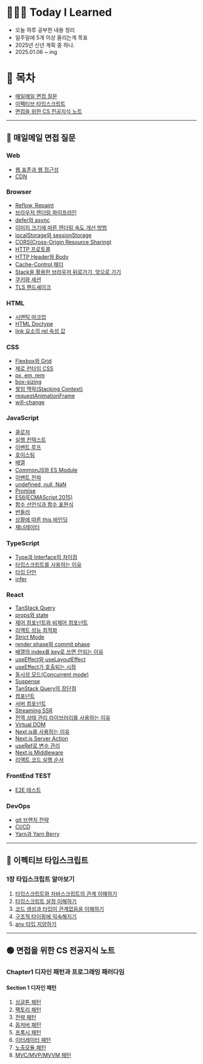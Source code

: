 # 👩🏻‍💻 Today I Learned

- 오늘 하루 공부한 내용 정리
- 일주일에 5개 이상 올리는게 목표
- 2025년 신년 계획 중 하나.
- 2025.01.06 ~ ing

# 📌 목차
- [매일메일 면접 질문](#-매일메일-면접-질문)
- [이펙티브 타입스크립트](#-이펙티브-타입스크립트)
- [면접을 위한 CS 전공지식 노트](#-면접을-위한-cs-전공지식-노트)

--- 

## 📩 매일메일 면접 질문

### Web

- [웹 표준과 웹 접근성](https://github.com/devsuzy/TIL/blob/main/%EB%A7%A4%EC%9D%BC%EB%A9%94%EC%9D%BC%20%EB%A9%B4%EC%A0%91%20%EC%A7%88%EB%AC%B8//Web/%EC%9B%B9%20%ED%91%9C%EC%A4%80%EA%B3%BC%20%EC%9B%B9%20%EC%A0%91%EA%B7%BC%EC%84%B1.md)
- [CDN](https://github.com/devsuzy/TIL/blob/main/%EB%A7%A4%EC%9D%BC%EB%A9%94%EC%9D%BC%20%EB%A9%B4%EC%A0%91%20%EC%A7%88%EB%AC%B8//Web/CDN.md)

### Browser

- [Reflow, Repaint](https://github.com/devsuzy/TIL/edit/main/%EB%A7%A4%EC%9D%BC%EB%A9%94%EC%9D%BC%20%EB%A9%B4%EC%A0%91%20%EC%A7%88%EB%AC%B8//Browser/Reflow%2CRepaint.md)
- [브라우저 렌더링 파이프라인](https://github.com/devsuzy/TIL/blob/main/%EB%A7%A4%EC%9D%BC%EB%A9%94%EC%9D%BC%20%EB%A9%B4%EC%A0%91%20%EC%A7%88%EB%AC%B8//Browser/%EB%B8%8C%EB%9D%BC%EC%9A%B0%EC%A0%80%20%EB%A0%8C%EB%8D%94%EB%A7%81%20%ED%8C%8C%EC%9D%B4%ED%94%84%EB%9D%BC%EC%9D%B8.md)
- [defer와 async](https://github.com/devsuzy/TIL/blob/main/%EB%A7%A4%EC%9D%BC%EB%A9%94%EC%9D%BC%20%EB%A9%B4%EC%A0%91%20%EC%A7%88%EB%AC%B8//Browser/defer%EC%99%80%20async.md)
- [이미지 크기에 따른 렌더링 속도 개선 방법](https://github.com/devsuzy/TIL/blob/main/%EB%A7%A4%EC%9D%BC%EB%A9%94%EC%9D%BC%20%EB%A9%B4%EC%A0%91%20%EC%A7%88%EB%AC%B8//Browser/%EC%9D%B4%EB%AF%B8%EC%A7%80%20%ED%81%AC%EA%B8%B0%EC%97%90%20%EB%94%B0%EB%A5%B8%20%EB%A0%8C%EB%8D%94%EB%A7%81%20%EC%86%8D%EB%8F%84%20%EA%B0%9C%EC%84%A0%20%EB%B0%A9%EB%B2%95.md)
- [localStorage와 sessionStorage](https://github.com/devsuzy/TIL/blob/main/%EB%A7%A4%EC%9D%BC%EB%A9%94%EC%9D%BC%20%EB%A9%B4%EC%A0%91%20%EC%A7%88%EB%AC%B8//Browser/localStorage%EC%99%80%20sessionStorage.md)
- [CORS(Cross-Origin Resource Sharing)](https://github.com/devsuzy/TIL/blob/main/%EB%A7%A4%EC%9D%BC%EB%A9%94%EC%9D%BC%20%EB%A9%B4%EC%A0%91%20%EC%A7%88%EB%AC%B8//Browser/CORS(Cross-Origin%20Resource%20Sharing).md)
- [HTTP 프로토콜](https://github.com/devsuzy/TIL/blob/main/%EB%A7%A4%EC%9D%BC%EB%A9%94%EC%9D%BC%20%EB%A9%B4%EC%A0%91%20%EC%A7%88%EB%AC%B8//Browser/HTTP%20%ED%94%84%EB%A1%9C%ED%86%A0%EC%BD%9C.md)
- [HTTP Header와 Body](https://github.com/devsuzy/TIL/blob/main/%EB%A7%A4%EC%9D%BC%EB%A9%94%EC%9D%BC%20%EB%A9%B4%EC%A0%91%20%EC%A7%88%EB%AC%B8//Browser/HTTP%20Header%EC%99%80%20Body.md)
- [Cache-Control 헤더](https://github.com/devsuzy/TIL/blob/main/%EB%A7%A4%EC%9D%BC%EB%A9%94%EC%9D%BC%20%EB%A9%B4%EC%A0%91%20%EC%A7%88%EB%AC%B8//Browser/Cache-Control%20%ED%97%A4%EB%8D%94.md)
- [Stack을 활용한 브라우저 뒤로가기, 앞으로 가기](https://github.com/devsuzy/TIL/blob/main/%EB%A7%A4%EC%9D%BC%EB%A9%94%EC%9D%BC%20%EB%A9%B4%EC%A0%91%20%EC%A7%88%EB%AC%B8//Browser/Stack%EC%9D%84%20%ED%99%9C%EC%9A%A9%ED%95%9C%20%EB%B8%8C%EB%9D%BC%EC%9A%B0%EC%A0%80%20%EB%92%A4%EB%A1%9C%EA%B0%80%EA%B8%B0,%20%EC%95%9E%EC%9C%BC%EB%A1%9C%20%EA%B0%80%EA%B8%B0.md)
- [쿠키와 세션](https://github.com/devsuzy/TIL/blob/main/%EB%A7%A4%EC%9D%BC%EB%A9%94%EC%9D%BC%20%EB%A9%B4%EC%A0%91%20%EC%A7%88%EB%AC%B8//Browser/%EC%BF%A0%ED%82%A4%EC%99%80%20%EC%84%B8%EC%85%98.md)
- [TLS 핸드셰이크](https://github.com/devsuzy/TIL/blob/main/%EB%A7%A4%EC%9D%BC%EB%A9%94%EC%9D%BC%20%EB%A9%B4%EC%A0%91%20%EC%A7%88%EB%AC%B8//Browser/TLS%20%ED%95%B8%EB%93%9C%EC%85%B0%EC%9D%B4%ED%81%AC.md)

### HTML

- [시맨틱 마크업](https://github.com/devsuzy/TIL/blob/main/%EB%A7%A4%EC%9D%BC%EB%A9%94%EC%9D%BC%20%EB%A9%B4%EC%A0%91%20%EC%A7%88%EB%AC%B8//HTML/%EC%8B%9C%EB%A7%A8%ED%8B%B1%20%EB%A7%88%ED%81%AC%EC%97%85.md)
- [HTML Doctype](https://github.com/devsuzy/TIL/blob/main/%EB%A7%A4%EC%9D%BC%EB%A9%94%EC%9D%BC%20%EB%A9%B4%EC%A0%91%20%EC%A7%88%EB%AC%B8//HTML/HTML%20Doctype.md)
- [link 요소의 rel 속성 값](https://github.com/devsuzy/TIL/blob/main/%EB%A7%A4%EC%9D%BC%EB%A9%94%EC%9D%BC%20%EB%A9%B4%EC%A0%91%20%EC%A7%88%EB%AC%B8//HTML/link%20%EC%9A%94%EC%86%8C%EC%9D%98%20rel%20%EC%86%8D%EC%84%B1%20%EA%B0%92.md)

### CSS

- [Flexbox와 Grid](https://github.com/devsuzy/TIL/blob/main/%EB%A7%A4%EC%9D%BC%EB%A9%94%EC%9D%BC%20%EB%A9%B4%EC%A0%91%20%EC%A7%88%EB%AC%B8//CSS/Flexbox%EC%99%80%20Grid.md)
- [제로 런타임 CSS](https://github.com/devsuzy/TIL/blob/main/%EB%A7%A4%EC%9D%BC%EB%A9%94%EC%9D%BC%20%EB%A9%B4%EC%A0%91%20%EC%A7%88%EB%AC%B8//CSS/%EC%A0%9C%EB%A1%9C%20%EB%9F%B0%ED%83%80%EC%9E%84%20css.md)
- [px, em, rem](https://github.com/devsuzy/TIL/blob/main/%EB%A7%A4%EC%9D%BC%EB%A9%94%EC%9D%BC%20%EB%A9%B4%EC%A0%91%20%EC%A7%88%EB%AC%B8//CSS/px%2C%20em%2C%20rem.md)
- [box-sizing](https://github.com/devsuzy/TIL/blob/main/%EB%A7%A4%EC%9D%BC%EB%A9%94%EC%9D%BC%20%EB%A9%B4%EC%A0%91%20%EC%A7%88%EB%AC%B8//CSS/box-sizing.md)
- [쌓임 맥락(Stacking Context)](https://github.com/devsuzy/TIL/blob/main/%EB%A7%A4%EC%9D%BC%EB%A9%94%EC%9D%BC%20%EB%A9%B4%EC%A0%91%20%EC%A7%88%EB%AC%B8//CSS/%EC%8C%93%EC%9E%84%20%EB%A7%A5%EB%9D%BD(Stacking%20Context).md)
- [requestAnimationFrame](https://github.com/devsuzy/TIL/blob/main/%EB%A7%A4%EC%9D%BC%EB%A9%94%EC%9D%BC%20%EB%A9%B4%EC%A0%91%20%EC%A7%88%EB%AC%B8//CSS/requestAnimationFrame.md)
- [will-change](https://github.com/devsuzy/TIL/blob/main/%EB%A7%A4%EC%9D%BC%EB%A9%94%EC%9D%BC%20%EB%A9%B4%EC%A0%91%20%EC%A7%88%EB%AC%B8//CSS/will-change.md)

### JavaScript

- [클로저](https://github.com/devsuzy/TIL/blob/main/%EB%A7%A4%EC%9D%BC%EB%A9%94%EC%9D%BC%20%EB%A9%B4%EC%A0%91%20%EC%A7%88%EB%AC%B8//JavaScript/%ED%81%B4%EB%A1%9C%EC%A0%80.md)
- [실행 컨텍스트](https://github.com/devsuzy/TIL/blob/main/%EB%A7%A4%EC%9D%BC%EB%A9%94%EC%9D%BC%20%EB%A9%B4%EC%A0%91%20%EC%A7%88%EB%AC%B8//JavaScript/%EC%8B%A4%ED%96%89%20%EC%BB%A8%ED%85%8D%EC%8A%A4%ED%8A%B8.md)
- [이벤트 루프](https://github.com/devsuzy/TIL/edit/main/%EB%A7%A4%EC%9D%BC%EB%A9%94%EC%9D%BC%20%EB%A9%B4%EC%A0%91%20%EC%A7%88%EB%AC%B8//JavaScript/%EC%9D%B4%EB%B2%A4%ED%8A%B8%20%EB%A3%A8%ED%94%84.md)
- [호이스팅](https://github.com/devsuzy/TIL/blob/main/%EB%A7%A4%EC%9D%BC%EB%A9%94%EC%9D%BC%20%EB%A9%B4%EC%A0%91%20%EC%A7%88%EB%AC%B8//JavaScript/%ED%98%B8%EC%9D%B4%EC%8A%A4%ED%8C%85.md)
- [배열](https://github.com/devsuzy/TIL/blob/main/%EB%A7%A4%EC%9D%BC%EB%A9%94%EC%9D%BC%20%EB%A9%B4%EC%A0%91%20%EC%A7%88%EB%AC%B8//JavaScript/%EB%B0%B0%EC%97%B4.md)
- [CommonJS와 ES Module](https://github.com/devsuzy/TIL/blob/main/%EB%A7%A4%EC%9D%BC%EB%A9%94%EC%9D%BC%20%EB%A9%B4%EC%A0%91%20%EC%A7%88%EB%AC%B8//JavaScript/CommonJS%EC%99%80%20ES%20Module.md)
- [이벤트 전파](https://github.com/devsuzy/TIL/blob/main/%EB%A7%A4%EC%9D%BC%EB%A9%94%EC%9D%BC%20%EB%A9%B4%EC%A0%91%20%EC%A7%88%EB%AC%B8//JavaScript/%EC%9D%B4%EB%B2%A4%ED%8A%B8%20%EC%A0%84%ED%8C%8C.md)
- [undefined, null, NaN](https://github.com/devsuzy/TIL/blob/main/%EB%A7%A4%EC%9D%BC%EB%A9%94%EC%9D%BC%20%EB%A9%B4%EC%A0%91%20%EC%A7%88%EB%AC%B8//JavaScript/undefined%2C%20null%2C%20NaN.md)
- [Promise](https://github.com/devsuzy/TIL/blob/main/%EB%A7%A4%EC%9D%BC%EB%A9%94%EC%9D%BC%20%EB%A9%B4%EC%A0%91%20%EC%A7%88%EB%AC%B8//JavaScript/Promise.md)
- [ES6(ECMAScript 2015)](https://github.com/devsuzy/TIL/blob/main/%EB%A7%A4%EC%9D%BC%EB%A9%94%EC%9D%BC%20%EB%A9%B4%EC%A0%91%20%EC%A7%88%EB%AC%B8//JavaScript/ES6(ECMAScript%202015).md)
- [함수 선언식과 함수 표현식](https://github.com/devsuzy/TIL/blob/main/%EB%A7%A4%EC%9D%BC%EB%A9%94%EC%9D%BC%20%EB%A9%B4%EC%A0%91%20%EC%A7%88%EB%AC%B8//JavaScript/%ED%95%A8%EC%88%98%20%EC%84%A0%EC%96%B8%EC%8B%9D%EA%B3%BC%20%ED%95%A8%EC%88%98%20%ED%91%9C%ED%98%84%EC%8B%9D.md)
- [번들러](https://github.com/devsuzy/TIL/blob/main/%EB%A7%A4%EC%9D%BC%EB%A9%94%EC%9D%BC%20%EB%A9%B4%EC%A0%91%20%EC%A7%88%EB%AC%B8//JavaScript/%EB%B2%88%EB%93%A4%EB%9F%AC.md)
- [상황에 따른 this 바인딩](https://github.com/devsuzy/TIL/blob/main/%EB%A7%A4%EC%9D%BC%EB%A9%94%EC%9D%BC%20%EB%A9%B4%EC%A0%91%20%EC%A7%88%EB%AC%B8//JavaScript/%EC%83%81%ED%99%A9%EC%97%90%20%EB%94%B0%EB%A5%B8%20this%20%EB%B0%94%EC%9D%B8%EB%94%A9.md)
- [제너레이터](https://github.com/devsuzy/TIL/blob/main/%EB%A7%A4%EC%9D%BC%EB%A9%94%EC%9D%BC%20%EB%A9%B4%EC%A0%91%20%EC%A7%88%EB%AC%B8//JavaScript/%EC%A0%9C%EB%84%88%EB%A0%88%EC%9D%B4%ED%84%B0.md)

### TypeScript

- [Type과 Interface의 차이점](https://github.com/devsuzy/TIL/blob/main/%EB%A7%A4%EC%9D%BC%EB%A9%94%EC%9D%BC%20%EB%A9%B4%EC%A0%91%20%EC%A7%88%EB%AC%B8//TypeScript/Type%EA%B3%BC%20Interface%EC%9D%98%20%EC%B0%A8%EC%9D%B4%EC%A0%90.md)
- [타입스크립트를 사용하는 이유](https://github.com/devsuzy/TIL/blob/main/%EB%A7%A4%EC%9D%BC%EB%A9%94%EC%9D%BC%20%EB%A9%B4%EC%A0%91%20%EC%A7%88%EB%AC%B8//TypeScript/%ED%83%80%EC%9E%85%EC%8A%A4%ED%81%AC%EB%A6%BD%ED%8A%B8%EB%A5%BC%20%EC%82%AC%EC%9A%A9%ED%95%98%EB%8A%94%20%EC%9D%B4%EC%9C%A0.md)
- [타입 단언](https://github.com/devsuzy/TIL/blob/main/%EB%A7%A4%EC%9D%BC%EB%A9%94%EC%9D%BC%20%EB%A9%B4%EC%A0%91%20%EC%A7%88%EB%AC%B8//TypeScript/%ED%83%80%EC%9E%85%20%EB%8B%A8%EC%96%B8.md)
- [infer](https://github.com/devsuzy/TIL/blob/main/%EB%A7%A4%EC%9D%BC%EB%A9%94%EC%9D%BC%20%EB%A9%B4%EC%A0%91%20%EC%A7%88%EB%AC%B8//TypeScript/infer.md)

### React

- [TanStack Query](https://github.com/devsuzy/TIL/blob/main/%EB%A7%A4%EC%9D%BC%EB%A9%94%EC%9D%BC%20%EB%A9%B4%EC%A0%91%20%EC%A7%88%EB%AC%B8//React/TanStack%20Query.md)
- [props와 state](https://github.com/devsuzy/TIL/blob/main/%EB%A7%A4%EC%9D%BC%EB%A9%94%EC%9D%BC%20%EB%A9%B4%EC%A0%91%20%EC%A7%88%EB%AC%B8//React/props%EC%99%80%20state.md)
- [제어 컴포넌트와 비제어 컴포넌트](https://github.com/devsuzy/TIL/blob/main/%EB%A7%A4%EC%9D%BC%EB%A9%94%EC%9D%BC%20%EB%A9%B4%EC%A0%91%20%EC%A7%88%EB%AC%B8//React/%EC%A0%9C%EC%96%B4%20%EC%BB%B4%ED%8F%AC%EB%84%8C%ED%8A%B8%EC%99%80%20%EB%B9%84%EC%A0%9C%EC%96%B4%20%EC%BB%B4%ED%8F%AC%EB%84%8C%ED%8A%B8.md)
- [리액트 성능 최적화](https://github.com/devsuzy/TIL/blob/main/%EB%A7%A4%EC%9D%BC%EB%A9%94%EC%9D%BC%20%EB%A9%B4%EC%A0%91%20%EC%A7%88%EB%AC%B8//React/%EB%A6%AC%EC%95%A1%ED%8A%B8%20%EC%84%B1%EB%8A%A5%20%EC%B5%9C%EC%A0%81%ED%99%94.md)
- [Strict Mode](https://github.com/devsuzy/TIL/blob/main/%EB%A7%A4%EC%9D%BC%EB%A9%94%EC%9D%BC%20%EB%A9%B4%EC%A0%91%20%EC%A7%88%EB%AC%B8//React/Strict%20Mode.md)
- [render phase와 commit phase](https://github.com/devsuzy/TIL/blob/main/%EB%A7%A4%EC%9D%BC%EB%A9%94%EC%9D%BC%20%EB%A9%B4%EC%A0%91%20%EC%A7%88%EB%AC%B8//React/render%20phase%EC%99%80%20commit%20phase.md)
- [배열의 index를 key로 쓰면 안되는 이유](https://github.com/devsuzy/TIL/blob/main/%EB%A7%A4%EC%9D%BC%EB%A9%94%EC%9D%BC%20%EB%A9%B4%EC%A0%91%20%EC%A7%88%EB%AC%B8//React/%EB%B0%B0%EC%97%B4%EC%9D%98%20index%EB%A5%BC%20key%EB%A1%9C%20%EC%93%B0%EB%A9%B4%20%EC%95%88%EB%90%98%EB%8A%94%20%EC%9D%B4%EC%9C%A0.md)
- [useEffect와 useLayoutEffect](https://github.com/devsuzy/TIL/blob/main/%EB%A7%A4%EC%9D%BC%EB%A9%94%EC%9D%BC%20%EB%A9%B4%EC%A0%91%20%EC%A7%88%EB%AC%B8//React/useEffect%EC%99%80%20useLayoutEffect.md)
- [useEffect가 호출되는 시점](https://github.com/devsuzy/TIL/blob/main/%EB%A7%A4%EC%9D%BC%EB%A9%94%EC%9D%BC%20%EB%A9%B4%EC%A0%91%20%EC%A7%88%EB%AC%B8//React/useEffect%EA%B0%80%20%ED%98%B8%EC%B6%9C%EB%90%98%EB%8A%94%20%EC%8B%9C%EC%A0%90.md)
- [동시성 모드(Concurrent mode)](https://github.com/devsuzy/TIL/blob/main/%EB%A7%A4%EC%9D%BC%EB%A9%94%EC%9D%BC%20%EB%A9%B4%EC%A0%91%20%EC%A7%88%EB%AC%B8//React/%EB%8F%99%EC%8B%9C%EC%84%B1%20%EB%AA%A8%EB%93%9C(Concurrent%20mode).md)
- [Suspense](https://github.com/devsuzy/TIL/blob/main/%EB%A7%A4%EC%9D%BC%EB%A9%94%EC%9D%BC%20%EB%A9%B4%EC%A0%91%20%EC%A7%88%EB%AC%B8//React/Suspense.md)
- [TanStack Query의 장단점](https://github.com/devsuzy/TIL/blob/main/%EB%A7%A4%EC%9D%BC%EB%A9%94%EC%9D%BC%20%EB%A9%B4%EC%A0%91%20%EC%A7%88%EB%AC%B8//React/Tanstack%20Query%EC%9D%98%20%EC%9E%A5%EB%8B%A8%EC%A0%90.md)
- [컴포넌트](https://github.com/devsuzy/TIL/blob/main/%EB%A7%A4%EC%9D%BC%EB%A9%94%EC%9D%BC%20%EB%A9%B4%EC%A0%91%20%EC%A7%88%EB%AC%B8//React/%EC%BB%B4%ED%8F%AC%EB%84%8C%ED%8A%B8.md)
- [서버 컴포넌트](https://github.com/devsuzy/TIL/blob/main/%EB%A7%A4%EC%9D%BC%EB%A9%94%EC%9D%BC%20%EB%A9%B4%EC%A0%91%20%EC%A7%88%EB%AC%B8//React/%EC%84%9C%EB%B2%84%20%EC%BB%B4%ED%8F%AC%EB%84%8C%ED%8A%B8.md)
- [Streaming SSR](https://github.com/devsuzy/TIL/blob/main/%EB%A7%A4%EC%9D%BC%EB%A9%94%EC%9D%BC%20%EB%A9%B4%EC%A0%91%20%EC%A7%88%EB%AC%B8//React/Streaming%20SSR.md)
- [전역 상태 관리 라이브러리를 사용하는 이유](https://github.com/devsuzy/TIL/blob/main/%EB%A7%A4%EC%9D%BC%EB%A9%94%EC%9D%BC%20%EB%A9%B4%EC%A0%91%20%EC%A7%88%EB%AC%B8//React/%EC%A0%84%EC%97%AD%20%EC%83%81%ED%83%9C%20%EA%B4%80%EB%A6%AC%20%EB%9D%BC%EC%9D%B4%EB%B8%8C%EB%9F%AC%EB%A6%AC%EB%A5%BC%20%EC%82%AC%EC%9A%A9%ED%95%98%EB%8A%94%20%EC%9D%B4%EC%9C%A0.md)
- [Virtual DOM](https://github.com/devsuzy/TIL)
- [Next.js를 사용하는 이유](http://github.com/devsuzy/TIL/blob/main/%EB%A7%A4%EC%9D%BC%EB%A9%94%EC%9D%BC%20%EB%A9%B4%EC%A0%91%20%EC%A7%88%EB%AC%B8//React/Next.js.md)
- [Next.js Server Action](https://github.com/devsuzy/TIL/blob/main/%EB%A7%A4%EC%9D%BC%EB%A9%94%EC%9D%BC%20%EB%A9%B4%EC%A0%91%20%EC%A7%88%EB%AC%B8//React/Next.js%20Server%20Action.md)
- [useRef로 변수 관리](https://github.com/devsuzy/TIL/blob/main/%EB%A7%A4%EC%9D%BC%EB%A9%94%EC%9D%BC%20%EB%A9%B4%EC%A0%91%20%EC%A7%88%EB%AC%B8//React/useRef%EB%A1%9C%20%EB%B3%80%EC%88%98%20%EA%B4%80%EB%A6%AC.md)
- [Next.js Middleware](https://github.com/devsuzy/TIL/blob/main/%EB%A7%A4%EC%9D%BC%EB%A9%94%EC%9D%BC%20%EB%A9%B4%EC%A0%91%20%EC%A7%88%EB%AC%B8//React/Next.js%20Middleware.md)
- [리액트 코드 실행 순서](https://github.com/devsuzy/TIL/blob/main/%EB%A7%A4%EC%9D%BC%EB%A9%94%EC%9D%BC%20%EB%A9%B4%EC%A0%91%20%EC%A7%88%EB%AC%B8//React/%EB%A6%AC%EC%95%A1%ED%8A%B8%20%EC%BD%94%EB%93%9C%20%EC%8B%A4%ED%96%89%20%EC%88%9C%EC%84%9C.md)

### FrontEnd TEST

- [E2E 테스트](https://github.com/devsuzy/TIL/blob/main/%EB%A7%A4%EC%9D%BC%EB%A9%94%EC%9D%BC%20%EB%A9%B4%EC%A0%91%20%EC%A7%88%EB%AC%B8//FrontEnd%20TEST/E2E%20%ED%85%8C%EC%8A%A4%ED%8A%B8.md)

### DevOps
- [git 브랜치 전략](https://github.com/devsuzy/TIL/blob/main/%EB%A7%A4%EC%9D%BC%EB%A9%94%EC%9D%BC%20%EB%A9%B4%EC%A0%91%20%EC%A7%88%EB%AC%B8//DevOps/git%20%EB%B8%8C%EB%9E%9C%EC%B9%98%20%EC%A0%84%EB%9E%B5.md)
- [CI/CD](https://github.com/devsuzy/TIL/edit/main/%EB%A7%A4%EC%9D%BC%EB%A9%94%EC%9D%BC%20%EB%A9%B4%EC%A0%91%20%EC%A7%88%EB%AC%B8//DevOps/CI%2CCD.md)
- [Yarn과 Yarn Berry](https://github.com/devsuzy/TIL/blob/main/%EB%A7%A4%EC%9D%BC%EB%A9%94%EC%9D%BC%20%EB%A9%B4%EC%A0%91%20%EC%A7%88%EB%AC%B8//DevOps/Yarn%EA%B3%BC%20Yarn%20Berry.md)

---

## 🔵 이펙티브 타입스크립트

### 1장 타입스크립트 알아보기
  1) [타입스크립트와 자바스크립트의 관계 이해하기](https://github.com/devsuzy/TIL/blob/main/%EB%A7%A4%EC%9D%BC%EB%A9%94%EC%9D%BC%20%EB%A9%B4%EC%A0%91%20%EC%A7%88%EB%AC%B8//%EC%9D%B4%ED%8E%99%ED%8B%B0%EB%B8%8C%20%ED%83%80%EC%9E%85%EC%8A%A4%ED%81%AC%EB%A6%BD%ED%8A%B8/1%EC%9E%A5%20%ED%83%80%EC%9E%85%EC%8A%A4%ED%81%AC%EB%A6%BD%ED%8A%B8%20%EC%95%8C%EC%95%84%EB%B3%B4%EA%B8%B0/1.%20%ED%83%80%EC%9E%85%EC%8A%A4%ED%81%AC%EB%A6%BD%ED%8A%B8%EC%99%80%20%EC%9E%90%EB%B0%94%EC%8A%A4%ED%81%AC%EB%A6%BD%ED%8A%B8%EC%9D%98%20%EA%B4%80%EA%B3%84%20%EC%9D%B4%ED%95%B4%ED%95%98%EA%B8%B0.md)
  2) [타입스크립트 설정 이해하기](https://github.com/devsuzy/TIL/blob/main/%EB%A7%A4%EC%9D%BC%EB%A9%94%EC%9D%BC%20%EB%A9%B4%EC%A0%91%20%EC%A7%88%EB%AC%B8//%EC%9D%B4%ED%8E%99%ED%8B%B0%EB%B8%8C%20%ED%83%80%EC%9E%85%EC%8A%A4%ED%81%AC%EB%A6%BD%ED%8A%B8/1%EC%9E%A5%20%ED%83%80%EC%9E%85%EC%8A%A4%ED%81%AC%EB%A6%BD%ED%8A%B8%20%EC%95%8C%EC%95%84%EB%B3%B4%EA%B8%B0/2.%20%ED%83%80%EC%9E%85%EC%8A%A4%ED%81%AC%EB%A6%BD%ED%8A%B8%20%EC%84%A4%EC%A0%95%20%EC%9D%B4%ED%95%B4%ED%95%98%EA%B8%B0.md)
  3) [코드 생성과 타입이 관계없음을 이해하기](https://github.com/devsuzy/TIL/blob/main/%EB%A7%A4%EC%9D%BC%EB%A9%94%EC%9D%BC%20%EB%A9%B4%EC%A0%91%20%EC%A7%88%EB%AC%B8//%EC%9D%B4%ED%8E%99%ED%8B%B0%EB%B8%8C%20%ED%83%80%EC%9E%85%EC%8A%A4%ED%81%AC%EB%A6%BD%ED%8A%B8/1%EC%9E%A5%20%ED%83%80%EC%9E%85%EC%8A%A4%ED%81%AC%EB%A6%BD%ED%8A%B8%20%EC%95%8C%EC%95%84%EB%B3%B4%EA%B8%B0/3.%20%EC%BD%94%EB%93%9C%20%EC%83%9D%EC%84%B1%EA%B3%BC%20%ED%83%80%EC%9E%85%EC%9D%B4%20%EA%B4%80%EA%B3%84%EC%97%86%EC%9D%8C%EC%9D%84%20%EC%9D%B4%ED%95%B4%ED%95%98%EA%B8%B0.md)
  4) [구조적 타이핑에 익숙해지기](https://github.com/devsuzy/TIL/blob/main/%EB%A7%A4%EC%9D%BC%EB%A9%94%EC%9D%BC%20%EB%A9%B4%EC%A0%91%20%EC%A7%88%EB%AC%B8//%EC%9D%B4%ED%8E%99%ED%8B%B0%EB%B8%8C%20%ED%83%80%EC%9E%85%EC%8A%A4%ED%81%AC%EB%A6%BD%ED%8A%B8/1%EC%9E%A5%20%ED%83%80%EC%9E%85%EC%8A%A4%ED%81%AC%EB%A6%BD%ED%8A%B8%20%EC%95%8C%EC%95%84%EB%B3%B4%EA%B8%B0/4.%20%EA%B5%AC%EC%A1%B0%EC%A0%81%20%ED%83%80%EC%9D%B4%ED%95%91%EC%97%90%20%EC%9D%B5%EC%88%99%ED%95%B4%EC%A7%80%EA%B8%B0.md)
  5) [any 타입 지양하기](https://github.com/devsuzy/TIL/blob/main/%EB%A7%A4%EC%9D%BC%EB%A9%94%EC%9D%BC%20%EB%A9%B4%EC%A0%91%20%EC%A7%88%EB%AC%B8//%EC%9D%B4%ED%8E%99%ED%8B%B0%EB%B8%8C%20%ED%83%80%EC%9E%85%EC%8A%A4%ED%81%AC%EB%A6%BD%ED%8A%B8/1%EC%9E%A5%20%ED%83%80%EC%9E%85%EC%8A%A4%ED%81%AC%EB%A6%BD%ED%8A%B8%20%EC%95%8C%EC%95%84%EB%B3%B4%EA%B8%B0/5.%20any%20%ED%83%80%EC%9E%85%20%EC%A7%80%EC%96%91%ED%95%98%EA%B8%B0.md)

---

## 🟢 면접을 위한 CS 전공지식 노트

### Chapter1 디자인 패턴과 프로그래밍 패러다임

#### Section 1 디자인 패턴

1) [싱글톤 패턴](https://github.com/devsuzy/TIL/blob/main/%EB%A9%B4%EC%A0%91%EC%9D%84%20%EC%9C%84%ED%95%9C%20CS%20%EC%A0%84%EA%B3%B5%EC%A7%80%EC%8B%9D%20%EB%85%B8%ED%8A%B8/Section%201%20%EB%94%94%EC%9E%90%EC%9D%B8%20%ED%8C%A8%ED%84%B4/1.%20%EC%8B%B1%EA%B8%80%ED%86%A4%20%ED%8C%A8%ED%84%B4.md)
2) [팩토리 패턴]()
3) [전략 패턴]()
4) [옵저버 패턴]()
5) [프록시 패턴]()
6) [이터레이터 패턴]()
7) [노출모듈 패턴]()
8) [MVC/MVP/MVVM 패턴]()
